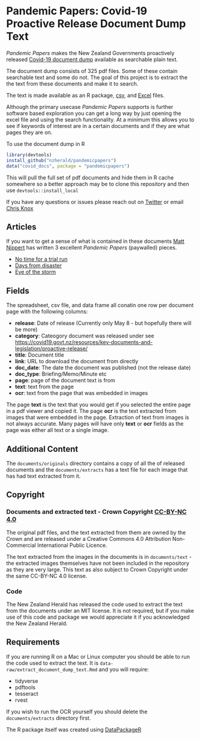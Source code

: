 # Pandemic Papers: Covid-19 Proactive Release Document Dump Text

_Pandemic Papers_ makes the New Zealand Governments proactively released [Covid-19 document
dump](https://covid19.govt.nz/resources/key-documents-and-legislation/proactive-release/) available as
searchable plain text.

The document dump consists of 325 pdf files. Some of these contain searchable text and some do not.
The goal of this project is to extract the the text from these documents and make it to search.

The text is made available as an R package, [csv](inst/extdata/covid_docs.csv), and
[Excel](inst/extdata/covid_docs.xlsx) files.

Although the primary usecase _Pandemic Papers_ supports is further software based exploration you can
get a long way by just opening the excel file and using the search functionality. At a minimum this
allows you to see if keywords of interest are in a certain documents and if they are what pages they
are on.

To use the document dump in R

```r
library(devtools)
install_github("nzherald/pandemicpapers")
data("covid_docs", package = "pandemicpapers")
```

This will pull the full set of pdf documents and hide them in R cache somewhere so a better approach
may be to clone this repository and then use `devtools::install_local`

If you have any questions or issues please reach out on [Twitter](https://twitter.com/vizowl) or
email [Chris Knox](mailto:chris.knox@nzherald.co.nz)

## Articles

If you want to get a sense of what is contained in these documents [Matt Nippert](https://twitter.com/MattNippert) has written 3 excellent _Pandemic Papers_
(paywalled) pieces.

- [No time for a trial run](https://www.nzherald.co.nz/nz/news/article.cfm?c_id=1&objectid=12332156)
- [Days from disaster](https://www.nzherald.co.nz/nz/news/article.cfm?c_id=1&objectid=12333986)
- [Eye of the storm](https://www.nzherald.co.nz/business/news/article.cfm?c_id=3&objectid=12335374)

## Fields

The spreadsheet, csv file, and data frame all conatin one row per document page with the following
columns:

- **release**: Date of release (Currently only May 8 - but hopefully there will be more)
- **category**: Cateogory document was released under see https://covid19.govt.nz/resources/key-documents-and-legislation/proactive-release/
- **title**: Document title
- **link**: URL to download the document from directly
- **doc_date**: The date the document was published (not the release date)
- **doc_type**: Briefing/Memo/Minute etc
- **page**: page of the document text is from
- **text**: text from the page
- **ocr**: text from the page that was embedded in images

The page **text** is the text that you would get if you selected the entire page in a pdf viewer and
copied it. The page **ocr** is the text extracted from images that were embedded in the page.
Extraction of text from images is not always accurate. Many pages will have only **text** or **ocr**
fields as the page was either all text or a single image.

## Additional Content

The `documents/originals` directory contains a copy of all the of released documents and the
`documents/extracts` has a text file for each image that has had text extracted from it.

## Copyright

### Documents and extracted text - Crown Copyright [CC-BY-NC 4.0](https://creativecommons.org/licenses/by-nc/4.0/legalcode)

The original pdf files, and the text extracted from them are owned by the Crown and are released under a Creative 
Commons 4.0 Attribution Non-Commercial International Public Licence.

The text extracted from the images in the documents is in `documents/text` - the extracted images
themselves have not been included in the repository as they are very large. This text as also
subject to Crown Copyright under the same CC-BY-NC 4.0 license.


### Code

The New Zealand Herald has released the code used to extract the text from the documents under an
MIT license. It is not required, but if you make use of this code and package we would appreciate it
if you acknowledged the New Zealand Herald.

## Requirements

If you are running R on a Mac or Linux computer you should be able to run the code used to extract
the text. It is `data-raw/extract_document_dump_text.Rmd` and you will require:

- tidyverse
- pdftools
- tesseract
- rvest


If you wish to run the OCR yourself you should delete the `documents/extracts` directory first.

The R package itself was created using [DataPackageR](https://github.com/ropensci/DataPackageR)


